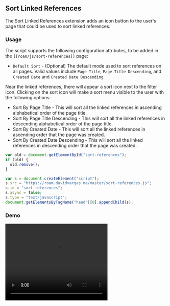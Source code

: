 ## Sort Linked References

The Sort Linked References extension adds an icon button to the user's page that could be used to sort linked references.

### Usage

The script supports the following configuration attributes, to be added in the `[[roam/js/sort-references]]` page:

- `Default Sort` - (Optional) The default mode used to sort references on all pages. Valid values include `Page Title`, `Page Title Descending`, and `Created Date` and `Created Date Descending`.

Near the linked references, there will appear a sort icon next to the filter icon. Clicking on the sort icon will make a sort menu visible to the user with the following options:

- Sort By Page Title - This will sort all the linked references in ascending alphabetical order of the page title.
- Sort By Page Title Descending - This will sort all the linked references in descending alphabetical order of the page title.
- Sort By Created Date - This will sort all the linked references in ascending order that the page was created.
- Sort By Created Date Descending - This will sort all the linked references in descending order that the page was created.

```javascript
var old = document.getElementById("sort-references");
if (old) {
  old.remove();
}

var s = document.createElement("script");
s.src = "https://roam.davidvargas.me/master/sort-references.js";
s.id = "sort-references";
s.async = false;
s.type = "text/javascript";
document.getElementsByTagName("head")[0].appendChild(s);
```

### Demo

<video width="320" height="240" controls>
  <source src="../../videos/sort-references.mp4" type="video/mp4">
</video>
